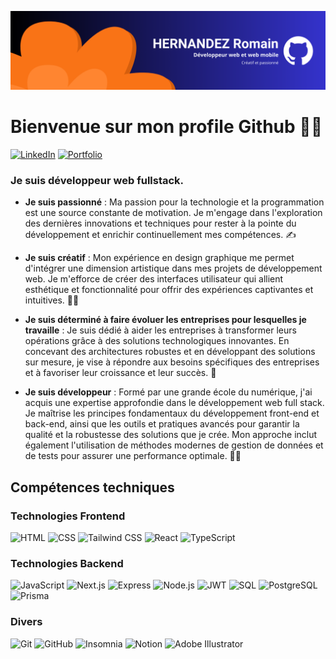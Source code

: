 ![Bannière](./Developpement_web.png)


# Bienvenue sur mon profile Github 🙋‍♂️

[![LinkedIn](https://img.shields.io/badge/LinkedIn-0A66C2?style=flat&logo=linkedin&logoColor=white)](https://www.linkedin.com/in/romain-hernandez-romsher/)
[![Portfolio](https://img.shields.io/badge/Portfolio-000000?style=flat&logo=web&logoColor=white)](https://romain-hernandez.com/)

### Je suis développeur web fullstack.


- **Je suis passionné** : Ma passion pour la technologie et la programmation est une source constante de motivation. Je m'engage dans l'exploration des dernières innovations et techniques pour rester à la pointe du développement et enrichir continuellement mes compétences. ✍️
  
- **Je suis créatif** : Mon expérience en design graphique me permet d'intégrer une dimension artistique dans mes projets de développement web. Je m'efforce de créer des interfaces utilisateur qui allient esthétique et fonctionnalité pour offrir des expériences captivantes et intuitives. 👨‍🎨

- **Je suis déterminé à faire évoluer les entreprises pour lesquelles je travaille** : Je suis dédié à aider les entreprises à transformer leurs opérations grâce à des solutions technologiques innovantes. En concevant des architectures robustes et en développant des solutions sur mesure, je vise à répondre aux besoins spécifiques des entreprises et à favoriser leur croissance et leur succès. 🫵

- **Je suis développeur** : Formé par une grande école du numérique, j'ai acquis une expertise approfondie dans le développement web full stack. Je maîtrise les principes fondamentaux du développement front-end et back-end, ainsi que les outils et pratiques avancés pour garantir la qualité et la robustesse des solutions que je crée. Mon approche inclut également l'utilisation de méthodes modernes de gestion de données et de tests pour assurer une performance optimale. 🧑‍💻

## Compétences techniques

### Technologies Frontend
![HTML](https://img.shields.io/badge/HTML-E34F26?style=flat&logo=html5&logoColor=FFFFFF)
![CSS](https://img.shields.io/badge/CSS-1572B6?style=flat&logo=css3&logoColor=FFFFFF)
![Tailwind CSS](https://img.shields.io/badge/Tailwind_CSS-38B2AC?style=flat&logo=tailwind-css&logoColor=FFFFFF)
![React](https://img.shields.io/badge/React-61DAFB?style=flat&logo=react&logoColor=000000)
![TypeScript](https://img.shields.io/badge/TypeScript-3178C6?style=flat&logo=typescript&logoColor=FFFFFF)

### Technologies Backend
![JavaScript](https://img.shields.io/badge/JavaScript-F7DF1E?style=flat&logo=javascript&logoColor=black)
![Next.js](https://img.shields.io/badge/Next.js-000000?style=flat&logo=nextdotjs&logoColor=FFFFFF)
![Express](https://img.shields.io/badge/Express-000000?style=flat&logo=express&logoColor=FFFFFF)
![Node.js](https://img.shields.io/badge/Node.js-339933?style=flat&logo=nodedotjs&logoColor=FFFFFF)
![JWT](https://img.shields.io/badge/JWT-000000?style=flat&logo=json-web-tokens&logoColor=FFFFFF)
![SQL](https://img.shields.io/badge/SQL-4479A1?style=flat&logo=database&logoColor=white)
![PostgreSQL](https://img.shields.io/badge/PostgreSQL-4169E1?style=flat&logo=postgresql&logoColor=FFFFFF)
![Prisma](https://img.shields.io/badge/Prisma-2D3748?style=flat&logo=prisma&logoColor=FFFFFF)

### Divers
![Git](https://img.shields.io/badge/Git-F05032?style=flat&logo=git&logoColor=FFFFFF)
![GitHub](https://img.shields.io/badge/GitHub-181717?style=flat&logo=github&logoColor=FFFFFF)
![Insomnia](https://img.shields.io/badge/Insomnia-4000BF?style=flat&logo=insomnia&logoColor=FFFFFF)
![Notion](https://img.shields.io/badge/Notion-000000?style=flat&logo=notion&logoColor=FFFFFF)
![Adobe Illustrator](https://img.shields.io/badge/Adobe_Illustrator-FF9A00?style=flat&logo=adobeillustrator&logoColor=white)



